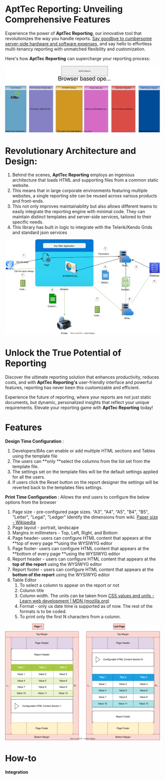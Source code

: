 # AptTec Reporting: Unveiling Comprehensive Features

Experience the power of **AptTec Reporting**, our innovative tool that revolutionizes the way you handle reports. [Say goodbye to cumbersome server-side hardware and software expenses,](ServersideReportingIssues.md) and say hello to effortless multi-tenancy reporting with unmatched flexibility and customization.

Here's how **AptTec Reporting** can supercharge your reporting process:

![Alt text](/diagrams/features.drawio.svg?raw=true&sanitize=true "Features")

# Revolutionary Architecture and Design:

1. Behind the scenes, **AptTec Reporting** employs an ingenious architecture that loads HTML and supporting files from a common static website.
2. This means that in large corporate environments featuring multiple websites, a single reporting site can be reused across various products and front-ends.
3. This not only improves maintainability but also allows different teams to easily integrate the reporting engine with minimal code. They can maintain distinct templates and server-side services, tailored to their specific needs.
4. This library has built in logic to integrate with the Telerik/Kendo Grids and standard json services

![Alt text](/diagrams/ClientReportingFlow.drawio.svg?raw=true&sanitize=true "Solution")

# Unlock the True Potential of Reporting

Discover the ultimate reporting solution that enhances productivity, reduces costs, and with **AptTec Reporting's** user-friendly interface and powerful features, reporting has never been this customizable and efficient.

Experience the future of reporting, where your reports are not just static documents, but dynamic, personalized insights that reflect your unique requirements. Elevate your reporting game with **AptTec Reporting** today!

# Features

**Design Time Configuration** :

1. Developers/BAs can enable or add multiple HTML sections and Tables using the template file
2. The users can **only **select the columns from the list set from the template file.
3. The settings set on the template files will be the default settings applied for all the users.
4. If users click the Reset button on the report designer the settings will be reverted back to the templates files settings.

**Print Time Configuration** : Allows the end users to configure the below options from the browser

1. Page size - pre-configured page sizes. "A3", "A4", "A5", "B4", "B5", "Letter", "Legal", "Ledger"
   Identify the dimensions from wiki. [Paper size - Wikipedia](https://en.wikipedia.org/wiki/Paper_size)
2. Page layout - portrait, landscape
3. Margins in millimeters - Top, Left, Right, and Bottom
4. Page header- users can configure HTML content that appears at the **top of every page **using the WYSIWYG editor
5. Page footer- users can configure HTML content that appears at the **bottom of every page **using the WYSIWYG editor
6. Report header - users can configure HTML content that appears at the **top of the report** using the WYSIWYG editor
7. Report footer - users can configure HTML content that appears at the **bottom of the report** using the WYSIWYG editor
8. Table Editor
   1. To select a column to appear on the report or not
   2. Column title
   3. Column width. The units can be taken from [CSS values and units - Learn web development | MDN (mozilla.org)](https://developer.mozilla.org/en-US/docs/Learn/CSS/Building_blocks/Values_and_units)
   4. Format - only us date time is supported as of now. The rest of the formats is to be coded.
   5. To print only the first N characters from a column.

![Alt text](/diagrams/PageLayout.drawio.svg?raw=true&sanitize=true "Print time configurations")

# How-to

**Integration**

```javascript

```
